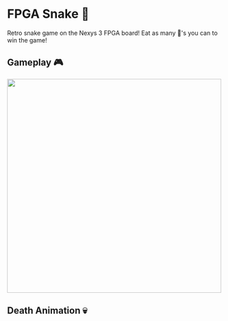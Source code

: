 # FPGA Snake :snake:

Retro snake game on the Nexys 3 FPGA board! Eat as many :apple:'s you can to win the game!

## Gameplay :video_game:

<img src="/snake-gameplay.gif" width="500" height="500">

## Death Animation :skull:
